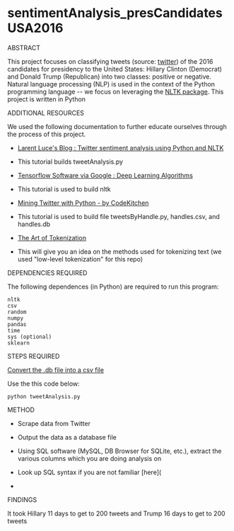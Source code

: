 # sentimentAnalysis_presCandidatesUSA2016

ABSTRACT

This project focuses on classifying tweets (source: [twitter](https://twitter.com)) of the 2016 candidates for presidency to the United States: Hillary Clinton (Democrat) and Donald Trump (Republican) into two classes: positive or negative. Natural language processing (NLP) is used in the context of the Python programming language -- we focus on leveraging the [NLTK package](http://www.nltk.org/). 
This project is written in Python

ADDITIONAL RESOURCES

We used the following documentation to further educate ourselves through the process of this project.


 - [Larent Luce's Blog : Twitter sentiment analysis using Python and NLTK](http://www.laurentluce.com/posts/twitter-sentiment-analysis-using-python-and-nltk/)

 - This tutorial builds tweetAnalysis.py

 - [Tensorflow Software via Google : Deep Learning Algorithms](https://www.tensorflow.org/)

  - This tutorial is used to build nltk

 - [Mining Twitter with Python - by CodeKitchen](http://web.mit.edu/aizhan/www/twitter_api_workshop/#/)

  - This tutorial is used to build file tweetsByHandle.py, handles.csv, and handles.db

  - [The Art of Tokenization](https://www.ibm.com/developerworks/community/blogs/nlp/entry/tokenization?lang=en)

  - This will give you an idea on the methods used for tokenizing text (we used "low-level tokenization" for this repo)

DEPENDENCIES REQUIRED

The following dependences (in Python) are required to run this program:

    nltk 
    csv
    random
    numpy
    pandas
    time
    sys (optional)
    sklearn

STEPS REQUIRED

[Convert the .db file into a csv file](http://stackoverflow.com/questions/3286525/return-sql-table-as-json-in-python)

Use the this code below:

    python tweetAnalysis.py

METHOD

 - Scrape data from Twitter

 - Output the data as a database file

 - Using SQL software (MySQL, DB Browser for SQLite, etc.), extract the various columns which you are doing analysis on

 - Look up SQL syntax if you are not familiar [here](

 -   


FINDINGS 

It took Hillary 11 days to get to 200 tweets and Trump 16 days to get to 200 tweets